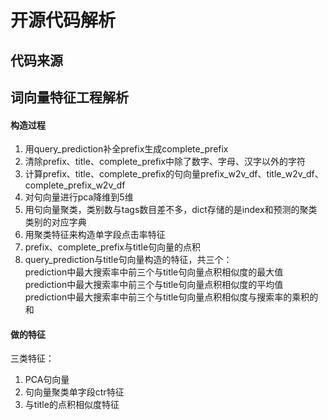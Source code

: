 # 开源代码解析

## 代码来源


## 词向量特征工程解析

#### 构造过程
1. 用query_prediction补全prefix生成complete_prefix  
2. 清除prefix、title、complete_prefix中除了数字、字母、汉字以外的字符  
3. 计算prefix、title、complete_prefix的句向量prefix_w2v_df、title_w2v_df、complete_prefix_w2v_df  
4. 对句向量进行pca降维到5维  
5. 用句向量聚类，类别数与tags数目差不多，dict存储的是index和预测的聚类类别的对应字典  
6. 用聚类特征来构造单字段点击率特征  
7. prefix、complete_prefix与title句向量的点积  
8. query_prediction与title句向量构造的特征，共三个：  
   prediction中最大搜索率中前三个与title句向量点积相似度的最大值  
   prediction中最大搜索率中前三个与title句向量点积相似度的平均值  
   prediction中最大搜索率中前三个与title句向量点积相似度与搜索率的乘积的和  

#### 做的特征
三类特征：  
1. PCA句向量  
2. 句向量聚类单字段ctr特征  
3. 与title的点积相似度特征  
